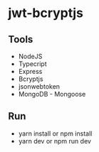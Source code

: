 # jwt-bcryptjs

## Tools
- NodeJS
- Typecript
- Express
- Bcryptjs
- jsonwebtoken
- MongoDB - Mongoose

## Run
- yarn install or npm install
- yarn dev or npm run dev
